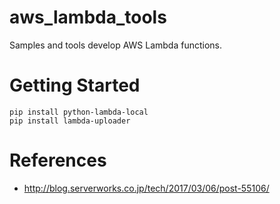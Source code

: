 # aws_lambda_tools

Samples and tools develop AWS Lambda functions.

# Getting Started

```
pip install python-lambda-local
pip install lambda-uploader
```

# References

- http://blog.serverworks.co.jp/tech/2017/03/06/post-55106/